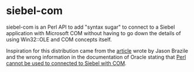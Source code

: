 # siebel-com
siebel-com is an Perl API to add "syntax sugar" to connect to a Siebel application with Microsoft COM without having to go down the details of using Win32::OLE and COM concepts itself.

Inspiration for this distribution came from the [article](http://jbrazile.blogspot.com.br/2008/03/siebel-com-programming-with-perl.html) wrote by Jason Brazile and the wrong information in the documentation of Oracle stating that [Perl cannot be used to connected to Siebel with COM](https://docs.oracle.com/cd/E14004_01/books/OIRef/Object_Interfaces_and_Programming_Environment6.html).
